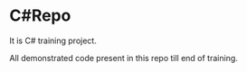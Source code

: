 # C#Repo


It is C# training project.

All demonstrated code present in this repo till end of training.
